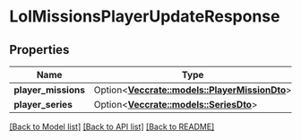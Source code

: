 # LolMissionsPlayerUpdateResponse

## Properties

Name | Type | Description | Notes
------------ | ------------- | ------------- | -------------
**player_missions** | Option<[**Vec<crate::models::PlayerMissionDto>**](PlayerMissionDTO.md)> |  | [optional]
**player_series** | Option<[**Vec<crate::models::SeriesDto>**](SeriesDTO.md)> |  | [optional]

[[Back to Model list]](../README.md#documentation-for-models) [[Back to API list]](../README.md#documentation-for-api-endpoints) [[Back to README]](../README.md)


